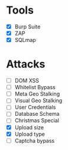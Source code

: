 # Tools
- [X] Burp Suite
- [X] ZAP
- [X] SQLmap

# Attacks
- [ ] DOM XSS
- [ ] Whitelist Bypass
- [ ] Meta Geo Stalking
- [ ] Visual Geo Stalking
- [ ] User Credentials
- [ ] Database Schema
- [ ] Christmas Special
- [X] Upload size
- [X] Upload type
- [ ] Captcha bypass
